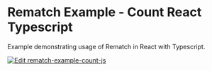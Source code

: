 # Rematch Example - Count React Typescript

Example demonstrating usage of Rematch in React with Typescript.

[![Edit rematch-example-count-js](https://codesandbox.io/static/img/play-codesandbox.svg)](https://codesandbox.io/s/github/rematch/rematch/tree/main/examples/count-react-ts?fontsize=14&hidenavigation=1&theme=dark)
